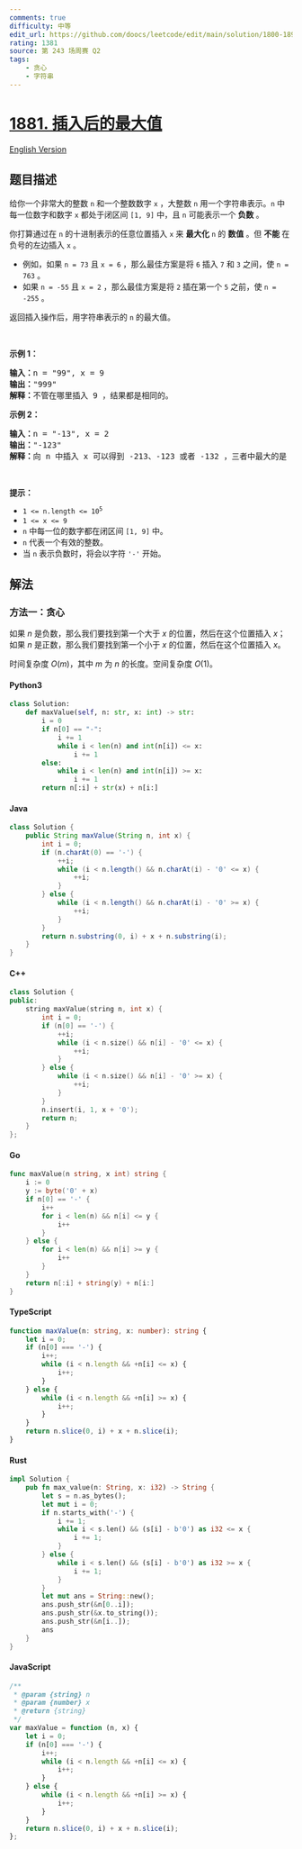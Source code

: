 ```yaml
---
comments: true
difficulty: 中等
edit_url: https://github.com/doocs/leetcode/edit/main/solution/1800-1899/1881.Maximum%20Value%20after%20Insertion/README.md
rating: 1381
source: 第 243 场周赛 Q2
tags:
    - 贪心
    - 字符串
---
```


<!-- problem:start -->

# [1881. 插入后的最大值](https://leetcode.cn/problems/maximum-value-after-insertion)

[English Version](/solution/1800-1899/1881.Maximum%20Value%20after%20Insertion/README_EN.md)

## 题目描述

<!-- description:start -->

<p>给你一个非常大的整数 <code>n</code> 和一个整数数字 <code>x</code> ，大整数 <code>n</code> 用一个字符串表示。<code>n</code> 中每一位数字和数字 <code>x</code> 都处于闭区间 <code>[1, 9]</code> 中，且 <code>n</code> 可能表示一个 <strong>负数</strong> 。</p>

<p>你打算通过在 <code>n</code> 的十进制表示的任意位置插入 <code>x</code> 来 <strong>最大化</strong> <code>n</code> 的 <strong>数值</strong> ​​​​​​。但 <strong>不能</strong> 在负号的左边插入 <code>x</code> 。</p>

<ul>
	<li>例如，如果 <code>n = 73</code> 且 <code>x = 6</code> ，那么最佳方案是将 <code>6</code> 插入 <code>7</code> 和 <code>3</code> 之间，使 <code>n = 763</code> 。</li>
	<li>如果 <code>n = -55</code> 且 <code>x = 2</code> ，那么最佳方案是将 <code>2</code> 插在第一个 <code>5</code> 之前，使 <code>n = -255</code> 。</li>
</ul>

<p>返回插入操作后，用字符串表示的 <code>n</code> 的最大值。</p>

<p> </p>

<p><strong>示例 1：</strong></p>

<pre>
<strong>输入：</strong>n = "99", x = 9
<strong>输出：</strong>"999"
<strong>解释：</strong>不管在哪里插入 9 ，结果都是相同的。
</pre>

<p><strong>示例 2：</strong></p>

<pre>
<strong>输入：</strong>n = "-13", x = 2
<strong>输出：</strong>"-123"
<strong>解释：</strong>向 n 中插入 x 可以得到 -213、-123 或者 -132 ，三者中最大的是 -123 。
</pre>

<p> </p>

<p><strong>提示：</strong></p>

<ul>
	<li><code>1 <= n.length <= 10<sup>5</sup></code></li>
	<li><code>1 <= x <= 9</code></li>
	<li><code>n</code>​​​ 中每一位的数字都在闭区间 <code>[1, 9]</code> 中。</li>
	<li><code>n</code> 代表一个有效的整数。</li>
	<li>当 <code>n</code> 表示负数时，将会以字符 <code>'-'</code> 开始。</li>
</ul>

<!-- description:end -->

## 解法

<!-- solution:start -->

### 方法一：贪心

如果 $n$ 是负数，那么我们要找到第一个大于 $x$ 的位置，然后在这个位置插入 $x$；如果 $n$ 是正数，那么我们要找到第一个小于 $x$ 的位置，然后在这个位置插入 $x$。

时间复杂度 $O(m)$，其中 $m$ 为 $n$ 的长度。空间复杂度 $O(1)$。

<!-- tabs:start -->

#### Python3

```python
class Solution:
    def maxValue(self, n: str, x: int) -> str:
        i = 0
        if n[0] == "-":
            i += 1
            while i < len(n) and int(n[i]) <= x:
                i += 1
        else:
            while i < len(n) and int(n[i]) >= x:
                i += 1
        return n[:i] + str(x) + n[i:]
```

#### Java

```java
class Solution {
    public String maxValue(String n, int x) {
        int i = 0;
        if (n.charAt(0) == '-') {
            ++i;
            while (i < n.length() && n.charAt(i) - '0' <= x) {
                ++i;
            }
        } else {
            while (i < n.length() && n.charAt(i) - '0' >= x) {
                ++i;
            }
        }
        return n.substring(0, i) + x + n.substring(i);
    }
}
```

#### C++

```cpp
class Solution {
public:
    string maxValue(string n, int x) {
        int i = 0;
        if (n[0] == '-') {
            ++i;
            while (i < n.size() && n[i] - '0' <= x) {
                ++i;
            }
        } else {
            while (i < n.size() && n[i] - '0' >= x) {
                ++i;
            }
        }
        n.insert(i, 1, x + '0');
        return n;
    }
};
```

#### Go

```go
func maxValue(n string, x int) string {
	i := 0
	y := byte('0' + x)
	if n[0] == '-' {
		i++
		for i < len(n) && n[i] <= y {
			i++
		}
	} else {
		for i < len(n) && n[i] >= y {
			i++
		}
	}
	return n[:i] + string(y) + n[i:]
}
```

#### TypeScript

```ts
function maxValue(n: string, x: number): string {
    let i = 0;
    if (n[0] === '-') {
        i++;
        while (i < n.length && +n[i] <= x) {
            i++;
        }
    } else {
        while (i < n.length && +n[i] >= x) {
            i++;
        }
    }
    return n.slice(0, i) + x + n.slice(i);
}
```

#### Rust

```rust
impl Solution {
    pub fn max_value(n: String, x: i32) -> String {
        let s = n.as_bytes();
        let mut i = 0;
        if n.starts_with('-') {
            i += 1;
            while i < s.len() && (s[i] - b'0') as i32 <= x {
                i += 1;
            }
        } else {
            while i < s.len() && (s[i] - b'0') as i32 >= x {
                i += 1;
            }
        }
        let mut ans = String::new();
        ans.push_str(&n[0..i]);
        ans.push_str(&x.to_string());
        ans.push_str(&n[i..]);
        ans
    }
}
```

#### JavaScript

```js
/**
 * @param {string} n
 * @param {number} x
 * @return {string}
 */
var maxValue = function (n, x) {
    let i = 0;
    if (n[0] === '-') {
        i++;
        while (i < n.length && +n[i] <= x) {
            i++;
        }
    } else {
        while (i < n.length && +n[i] >= x) {
            i++;
        }
    }
    return n.slice(0, i) + x + n.slice(i);
};
```

<!-- tabs:end -->

<!-- solution:end -->

<!-- problem:end -->
